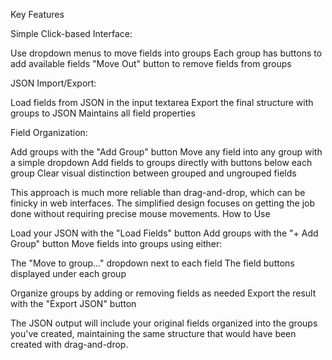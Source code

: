 Key Features

Simple Click-based Interface:

Use dropdown menus to move fields into groups
Each group has buttons to add available fields
"Move Out" button to remove fields from groups


JSON Import/Export:

Load fields from JSON in the input textarea
Export the final structure with groups to JSON
Maintains all field properties


Field Organization:

Add groups with the "Add Group" button
Move any field into any group with a simple dropdown
Add fields to groups directly with buttons below each group
Clear visual distinction between grouped and ungrouped fields



This approach is much more reliable than drag-and-drop, which can be finicky in web interfaces. The simplified design focuses on getting the job done without requiring precise mouse movements.
How to Use

Load your JSON with the "Load Fields" button
Add groups with the "+ Add Group" button
Move fields into groups using either:

The "Move to group..." dropdown next to each field
The field buttons displayed under each group


Organize groups by adding or removing fields as needed
Export the result with the "Export JSON" button

The JSON output will include your original fields organized into the groups you've created, maintaining the same structure that would have been created with drag-and-drop.
